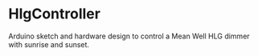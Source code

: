 # HlgController
Arduino sketch and hardware design to control a Mean Well HLG dimmer with sunrise and sunset.
